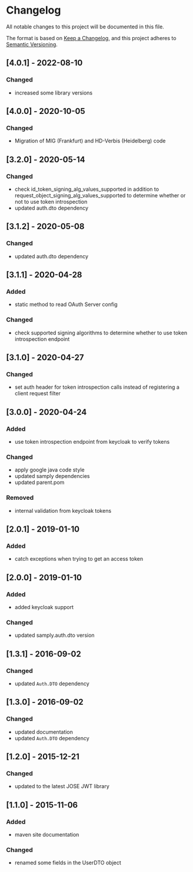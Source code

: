 # Changelog
All notable changes to this project will be documented in this file.

The format is based on [Keep a Changelog](https://keepachangelog.com/en/1.0.0/),
and this project adheres to [Semantic Versioning](https://semver.org/spec/v2.0.0.html).

## [4.0.1] - 2022-08-10
### Changed
- increased some library versions

## [4.0.0] - 2020-10-05
### Changed
- Migration of MIG (Frankfurt) and HD-Verbis (Heidelberg) code

## [3.2.0] - 2020-05-14
### Changed
- check id_token_signing_alg_values_supported in addition to request_object_signing_alg_values_supported
  to determine whether or not to use token introspection
- updated auth.dto dependency

## [3.1.2] - 2020-05-08
### Changed
- updated auth.dto dependency

## [3.1.1] - 2020-04-28
### Added
- static method to read OAuth Server config
### Changed
- check supported signing algorithms to determine whether to use token introspection endpoint

## [3.1.0] - 2020-04-27
### Changed
- set auth header for token introspection calls instead of registering a client request filter

## [3.0.0] - 2020-04-24
### Added
- use token introspection endpoint from keycloak to verify tokens
### Changed
- apply google java code style
- updated samply dependencies
- updated parent.pom
### Removed
- internal validation from keycloak tokens

## [2.0.1] - 2019-01-10
### Added
- catch exceptions when trying to get an access token

## [2.0.0] - 2019-01-10
### Added
- added keycloak support
### Changed
- updated samply.auth.dto version

## [1.3.1] - 2016-09-02
### Changed
- updated `Auth.DTO` dependency

## [1.3.0] - 2016-09-02
### Changed
- updated documentation
- updated `Auth.DTO` dependency

## [1.2.0] - 2015-12-21
### Changed
- updated to the latest JOSE JWT library

## [1.1.0] - 2015-11-06
### Added
- maven site documentation
### Changed
- renamed some fields in the UserDTO object
